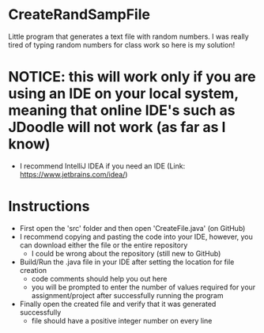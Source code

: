 # CreateRandSampFile
Little program that generates a text file with random numbers. I was really tired of typing random numbers for class work so here is my solution!

# NOTICE: this will work only if you are using an IDE on your local system, meaning that online IDE's such as JDoodle will not work (as far as I know)
- I recommend IntelliJ IDEA if you need an IDE (Link: https://www.jetbrains.com/idea/)

# Instructions
- First open the 'src' folder and then open 'CreateFile.java' (on GitHub)
- I recommend copying and pasting the code into your IDE, however, you can download either the file or the entire repository
  - I could be wrong about the repository (still new to GitHub)
- Build/Run the .java file in your IDE after setting the location for file creation
  - code comments should help you out here
  - you will be prompted to enter the number of values required for your assignment/project after successfully running the program
- Finally open the created file and verify that it was generated successfully
  - file should have a positive integer number on every line
